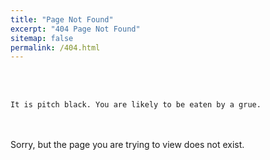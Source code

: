 ```yaml
---
title: "Page Not Found"
excerpt: "404 Page Not Found"
sitemap: false
permalink: /404.html
---
```


<br/><br/>
```
It is pitch black. You are likely to be eaten by a grue.
```
<br/><br/>
Sorry, but the page you are trying to view does not exist.
